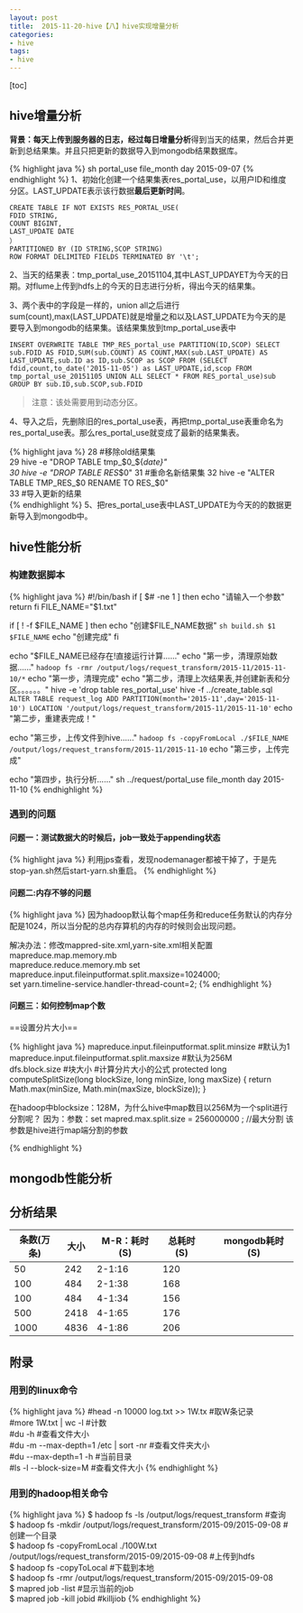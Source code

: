 ```yaml
---
layout: post
title:  2015-11-20-hive【八】hive实现增量分析
categories: 
- hive
tags: 
- hive
---
```

[toc]

## hive增量分析
**背景：**每天上传到服务器的日志，经过**每日增量分析**得到当天的结果，然后合并更新到总结果集。并且只把更新的数据导入到mongodb结果数据库。


{% highlight java %}
sh portal_use file_month day 2015-09-07
{% endhighlight %}
1、初始化创建一个结果集表res_portal_use，以用户ID和维度分区。LAST_UPDATE表示该行数据**最后更新时间**。

    CREATE TABLE IF NOT EXISTS RES_PORTAL_USE(  
    FDID STRING,  
    COUNT BIGINT,  
    LAST_UPDATE DATE  
    ）  
    PARTITIONED BY (ID STRING,SCOP STRING)  
    ROW FORMAT DELIMITED FIELDS TERMINATED BY '\t';  
2、当天的结果表：tmp_portal_use_20151104,其中LAST_UPDAYET为今天的日期。对flume上传到hdfs上的今天的日志进行分析，得出今天的结果集。

3、两个表中的字段是一样的，union all之后进行sum(count),max(LAST_UPDATE)就是增量之和以及LAST_UPDATE为今天的是要导入到mongodb的结果集。该结果集放到tmp_portal_use表中

    INSERT OVERWRITE TABLE TMP_RES_portal_use PARTITION(ID,SCOP) SELECT sub.FDID AS FDID,SUM(sub.COUNT) AS COUNT,MAX(sub.LAST_UPDATE) AS LAST_UPDATE,sub.ID as ID,sub.SCOP as SCOP FROM (SELECT fdid,count,to_date('2015-11-05') as LAST_UPDATE,id,scop FROM tmp_portal_use_20151105 UNION ALL SELECT * FROM RES_portal_use)sub GROUP BY sub.ID,sub.SCOP,sub.FDID  
> 注意：该处需要用到动态分区。

4、导入之后，先删除旧的res_portal_use表，再把tmp_portal_use表重命名为res_portal_use表。那么res_portal_use就变成了最新的结果集表。

 
 {% highlight java %}
 28 #移除old结果集  
 29 hive -e "DROP TABLE tmp_$0_${_date}"  
 30 hive -e "DROP TABLE RES_$0"  
 31 #重命名新结果集  
 32 hive -e "ALTER TABLE TMP_RES_$0 RENAME TO RES_$0"  
 33 #导入更新的结果  
 {% endhighlight %}
5、把res_portal_use表中LAST_UPDATE为今天的的数据更新导入到mongodb中。

## hive性能分析
### 构建数据脚本

{% highlight java %}
#!/bin/bash
if [ $# -ne 1 ]
   then
	echo "请输入一个参数"
	return
fi
FILE_NAME="$1.txt"

if [ ! -f $FILE_NAME ]
   then
        echo "创建$FILE_NAME数据"
        `sh build.sh $1 $FILE_NAME`
        echo "创建完成"
fi

echo "$FILE_NAME已经存在!直接运行计算......"
echo "第一步，清理原始数据......"
`hadoop fs -rmr /output/logs/request_transform/2015-11/2015-11-10/*`
echo "第一步，清理完成"
echo "第二步，清理上次结果表,并创建新表和分区。。。。。。"
hive -e 'drop table res_portal_use'
hive -f ../create_table.sql
`ALTER TABLE request_log ADD PARTITION(month='2015-11',day='2015-11-10') LOCATION '/output/logs/request_transform/2015-11/2015-11-10'`
echo "第二步，重建表完成！"

echo "第三步，上传文件到hive......"
`hadoop fs -copyFromLocal ./$FILE_NAME /output/logs/request_transform/2015-11/2015-11-10`
echo "第三步，上传完成"

echo "第四步，执行分析......"
sh ../request/portal_use file_month day 2015-11-10
{% endhighlight %}
### 遇到的问题
#### 问题一：测试数据大的时候后，job一致处于appending状态

{% highlight java %}
利用jps查看，发现nodemanager都被干掉了，于是先stop-yan.sh然后start-yarn.sh重启。
{% endhighlight %}

#### 问题二:内存不够的问题

{% highlight java %}
因为hadoop默认每个map任务和reduce任务默认的内存分配是1024，所以当分配的总内存算机的内存的时候则会出现问题。  

解决办法：修改mappred-site.xml,yarn-site.xml相关配置
mapreduce.map.memory.mb  
mapreduce.reduce.memory.mb
set mapreduce.input.fileinputformat.split.maxsize=1024000;   
set yarn.timeline-service.handler-thread-count=2;
{% endhighlight %}

#### 问题三：如何控制map个数

==设置分片大小==

{% highlight java %}
mapreduce.input.fileinputformat.split.minsize  #默认为1   
mapreduce.input.fileinputformat.split.maxsize  #默认为256M   
dfs.block.size #块大小
#计算分片大小的公式
  protected long computeSplitSize(long blockSize, long minSize,
                                  long maxSize) {
    return Math.max(minSize, Math.min(maxSize, blockSize));
  }
  
  
在hadoop中blocksize：128M，为什么hive中map数目以256M为一个split进行分割呢？
因为：参数：set mapred.max.split.size = 256000000 ; //最大分割
该参数是hive进行map端分割的参数

{% endhighlight %}
## mongodb性能分析
## 分析结果

|条数(万条)|大小|M-R：耗时(S)|总耗时(S)||mongodb耗时(S)|
|---|---|---|--|--|--|
|50|242|2-1:16|120|
|100|484|2-1:38|168|
|100|484|4-1:34|156|
|500|2418|4-1:65|176|
|1000|4836|4-1:86|206|

## 附录
### 用到的linux命令

{% highlight java %}
#head -n 10000 log.txt >> 1W.tx        #取W条记录  
#more 1W.txt | wc -l                   #计数  
#du -h                                 #查看文件大小  
#du -m --max-depth=1  /etc | sort -nr  #查看文件夹大小  
#du --max-depth=1 -h                   #当前目录  
#ls -l --block-size=M                  #查看文件大小 
{% endhighlight %}
### 用到的hadoop相关命令


{% highlight java %}
$ hadoop fs -ls /output/logs/request_transform         #查询  
$ hadoop fs -mkdir /output/logs/request_transform/2015-09/2015-09-08 #创建一个目录  
$ hadoop fs -copyFromLocal ./100W.txt /output/logs/request_transform/2015-09/2015-09-08        #上传到hdfs  
$ hadoop fs -copyToLocal       #下载到本地  
$ hadoop fs -rmr /output/logs/request_transform/2015-09/2015-09-08  
$ mapred job -list             #显示当前的job  
$ mapred job -kill jobid        #killjiob
{% endhighlight %}
